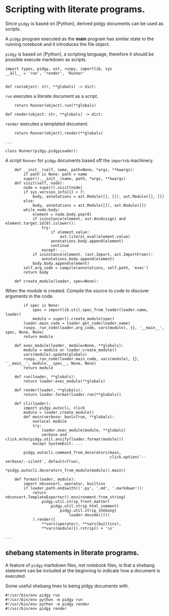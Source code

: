 # Scripting with literate programs.

Since `pidgy` is based on [Python], derived pidgy documents can be used as scripts.

A `pidgy` program executed as the **main** program has similar state to the running notebook and it introduces the file object.

`pidgy` is based on [Python], a scripting language, therefore it should be possible execute markdown as scripts.

    import types, pidgy, ast, runpy, importlib, sys
    __all__ = 'run', 'render', 'Runner'


    def run(object: str, **globals) -> dict:

`run` executes a literate document as a script.

        return Runner(object).run(**globals)

    def render(object: str, **globals) -> dict:

`render` executes a templated document.

        return Runner(object).render(**globals)

    ...

    class Runner(pidgy.pidgyLoader):

A script `Runner` for `pidgy` documents based off the `importnb` machinery.

        def __init__(self, name, path=None, *args, **kwargs):
            if path is None: path = name
            super().__init__(name, path, *args, **kwargs)
        def visit(self, node):
            node = super().visit(node)
            if sys.version_info[1] > 7:
                body, annotations = ast.Module([], []), ast.Module([], [])
            else:
                body, annotations = ast.Module([]), ast.Module([])
            while node.body:
                element = node.body.pop(0)
                if isinstance(element, ast.AnnAssign) and element.target.id[0].islower():
                    try:
                        if element.value:
                            ast.literal_eval(element.value)
                        annotations.body.append(element)
                        continue
                    except: ...
                if isinstance(element, (ast.Import, ast.ImportFrom)):
                    annotations.body.append(element)
                body.body.append(element)
            self.arg_code = compile(annotations, self.path, 'exec')
            return body

        def create_module(loader, spec=None):

When the module is created. Compile the source to code to discover arguments in the code.

            if spec is None:
                spec = importlib.util.spec_from_loader(loader.name, loader)
                module = super().create_module(spec)
            loader.main_code = loader.get_code(loader.name)
            runpy._run_code(loader.arg_code, vars(module), {}, '__main__', spec, None, None)
            return module

        def exec_module(loader, module=None, **globals):
            module = module or loader.create_module()
            vars(module).update(globals)
            runpy._run_code(loader.main_code, vars(module), {}, '__main__', module.__spec__, None, None)
            return module

        def run(loader, **globals):
            return loader.exec_module(**globals)

        def render(loader, **globals):
            return loader.format(loader.run(**globals))

        def cli(loader):
            import pidgy.autocli, click
            module = loader.create_module()
            def main(verbose: bool=True, **globals):
                nonlocal module
                try:
                    loader.exec_module(module, **globals)
                    verbose and click.echo(pidgy.util.ansify(loader.format(module)))
                except SystemExit: ...

            pidgy.autocli.command_from_decorators(main,
                                                  click.option('--verbose/--silent', default=True),
                                                  *pidgy.autocli.decorators_from_module(module)).main()

        def format(loader, module):
            import nbconvert, operator, builtins
            if loader.path.endswith(('.py', '.md', '.markdown')):
                return nbconvert.TemplateExporter().environment.from_string(
                    pidgy.util.strip_front_matter(
                        pidgy.util.strip_html_comment(
                            pidgy.util.strip_shebang(
                                loader.decode())))
                ).render({
                    **vars(operator), **vars(builtins),
                    **vars(module)}).rstrip() + '\n'

    ...

## shebang statements in literate programs.

A feature of `pidgy` markdown files, not notebook files, is that a shebang statement can be included at the beginning to indicate how a document is executed.

Some useful shebang lines to being pidgy documents with.

    #!/usr/bin/env pidgy run
    #!/usr/bin/env python -m pidgy run
    #!/usr/bin/env python -m pidgy render
    #!/usr/bin/env pidgy render
